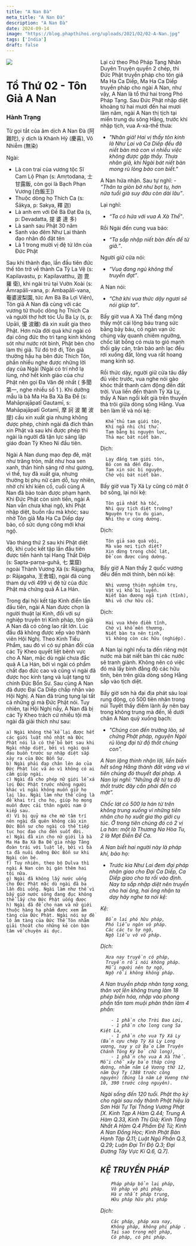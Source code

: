 ```yaml
---
title: "A Nan Đà"
meta_title: "A Nan Đà"
description: "A Nan Đà"
date: 2024-09-14
image: "https://blog.phapthihoi.org/uploads/2021/02/02-A-Nan.jpg"
tags: ['India']
draft: false
---
```


<div style="display: flex; justify-content: space-between;">

  <div style="flex: 1; padding-right: 12px;">
    <img decoding="async" src="https://blog.phapthihoi.org/uploads/2021/02/02-A-Nan.jpg">
    <h1>Tổ Thứ 02 - Tôn Giả A Nan</h1>
    <h3>Hành Trạng</h3>

  Từ gọi tắt của âm dịch A Nan Đà (阿難陀), ý dịch là Khánh Hỷ (慶喜), Vô Nhiễm (無染)

  Ngài:
  
  - Là con trai của vương tộc Sĩ Cam Lộ Phạn (s: Amṛtodana, 士甘露飯, còn gọi là Bạch Phạn Vương [白飯王])
  - Thuộc dòng họ Thích Ca (s: Śākya, p: Sakya, 釋 迦)
  - Là anh em với Đề Bà Đạt Đa (s, p: Devadatta, 提 婆 達 多)
  - Là sanh sau Phật 30 năm
  - Sanh vào đêm Như Lai thành đạo nhân đó đặt tên
  - Là 1 trong mười vị đệ tử lớn của Đức Phật

Sau khi thành đạo, lần đầu tiên đức thế tôn trở về thành Ca Tỳ La Vệ (s: Kapilavastu, p: Kapilavatthu, 迦 毘 羅 衛), khi ngài trú tại Vườn Xoài (s: Āmrapāli-vana, p: Ambapāli-vana, 菴婆波梨園, tức Am Bà Ba Lợi Viên), Tôn giả A Nan đã cùng với các vương tử thuộc dòng họ Thích Ca và người thợ hớt tóc Ưu Ba Ly (s, p: Upāli, 優 波離) đã xin xuất gia theo Phật. Hơn nữa đời quá khứ ngài có đại công đức thọ trì tạng kinh không sót như nước rót bình, Phật bèn cho làm thị giả. Từ đó trở đi, Tôn giả thường hầu hạ bên đức Thích Tôn, phần nhiều nghe được những lời dạy của Ngài (Ngài có trí nhớ lạ lùng, nhớ hết kinh giáo của chư Phật nên gọi Đa Văn đệ nhất ( 多聞第一, nghe nhiều số 1 ). Khi dưỡng mẫu là bà Ma Ha Ba Xà Ba Đề (s: Mahāprajāpatī Gautamī, s: Mahāpajāpatī Gotamī, 摩 訶 波 闍 波 提) cầu xin xuất gia nhưng không được phép, chính ngài đã đích thân xin Phật và sau khi được phép thì ngài là người đã tận lực sáng lập giáo đoàn Tỳ Kheo Ni đầu tiên.

Ngài A Nan dung mạo đẹp đẽ, mặt như trăng tròn, mắt như hoa sen xanh, thân hình sáng rỡ như gương, vì thế, tuy đã xuất gia, nhưng thường bị phụ nữ cám dỗ, tuy nhiên, nhờ chí khí kiên cố, cuối cùng A Nan đã bảo toàn được phạm hạnh. Khi Đức Phật còn sinh tiền, ngài A Nan vẫn chưa khai ngộ, khi Phật nhập diệt, buồn rầu mà khóc; sau nhờ Tôn giả Ma Ha Ca Diếp dạy bảo, cố sức dụng công mới khai ngộ.

Vào tháng thứ 2 sau khi Phật diệt độ, khi cuộc kết tập lần đầu tiên được tiến hành tại Hang Thất Diệp (s: Sapta-parṇa-guhā, 七 葉窟) ngoài Thành Vương Xá (s: Rājagṛha, p: Rājagaha, 王舍城), ngài đã cùng tham dự với 499 vị đệ tử của đức Phật mà chứng quả A La Hán.

Trong đại hội kết tập Kinh điển lần đầu tiên, ngài A Nan được chọn là người thuật lại Kinh, đối với sự nghiệp truyền trì Kinh pháp, tôn giả A Nan đã có công lao rất lớn. Lúc đầu đã không được xếp vào thành viên Hội Nghị. Theo Kinh Tiểu Phẩm, sau đó vì có sự phản đối của các Tỳ Kheo quyết liệt bênh vực cho A Nan, mặc dù ngài chưa đắc quả A La Hán, bởi vì ngài có phẩm chất đạo đức cao và cũng vì ngài đã được học kinh tạng và luật tạng từ chính Đức Bổn Sư. Sau cùng A Nan đã được Đại Ca Diếp chấp nhận vào Hội Nghị. A Nan đã trùng tụng lại tất cả những gì mà Đức Phật nói. Tuy nhiên, tại Hội Nghị nầy, A Nan đã bị các Tỳ Kheo trách cứ nhiều tội mà ngài đã giải thích như sau:

    a) Ngài không thể kể lại được hết các giới luật nhỏ nhặt mà Đức Phật nói là có thể bỏ bớt sau khi Ngài nhập diệt, bởi vì ngài quá đau buồn trước sự nhập diệt sắp xảy ra của Đức Bổn Sư.
    b) Ngài phải đạp chân lên áo của Đức Phật lúc vá áo vì không có ai cầm giúp ngài.
    c) Ngài đã cho phép nữ giới lễ xá lợi Đức Phật trước những người khác vì ngài không muốn giữ họ lại lâu. Ngài làm như thế cũng là để khai trí cho họ, giúp họ mong muốn được cải thân người nam ở kiếp sau.
    d) Vì bị quỷ ma che mờ tâm trí nên ngài đã quên không cầu xin Đức Bổn sư cho ngài có thể tiếp tục học đạo cho đến suốt đời.
    e) Ngài đã xin cho nữ giới là bà Ma Ha Ba Xà Ba Đề gia nhập Tăng đoàn trái với luật lệ, bởi vì bà ta đã nuôi dưỡng Đức Bổn sư khi Ngài còn bé.
    f) Tuy nhiên, theo bộ Dulva thì ngài A Nan còn bị gán thêm hai tội nữa.
    g) Ngài đã không lấy nước uống cho Đức Phật mặc dù ngài đã ba lần đòi uống. Ngài làm như thế vì bấy giờ nước sông đang đục không thể lấy cho Đức Phật uống được
    h) Ngài đã để cho nam và nữ giới thuộc hàng hạ phẩm được xem âm tàng của Đức Phật. Ngài nói sự để lộ âm tàng của Đức Thế Tôn nhằm giải thoát cho những kẻ còn bận tâm về chuyện ái dục.


  </div>

  <div style="flex: 1; padding-right: 12px;">
  Lại cứ theo Phó Pháp Tạng Nhân Duyên Truyện quyển 2 chép, thì Đức Phật truyền pháp cho tôn giả Ma Ha Ca Diếp, Ma Ha Ca Diếp truyền pháp cho ngài A Nan, như vậy, A Nan là tổ thứ hai trong Phó Pháp Tạng. Sau Đức Phật nhập diệt khoảng từ hai mươi đến hai mươi lăm năm, ngài A Nan thị tịch tại miền trung du sông Hằng, trước khi nhập tịch, vua A-xà-thế thưa:
  
  - <em>"Nhân giả! Hai vị thầy tôn kính là Như Lai và Ca Diếp đều đã niết bàn mà con vì nhiều việc không được gặp thầy. Thưa nhân giả, khi Ngài bát niết bàn mong rủ lòng báo con biết."</em>
  
  A Nan hứa nhận. Sau tự nghĩ: <em>- “Thân ta giòn bở như bọt tụ, hơn nữa tuổi già suy đâu còn dài lâu”</em>.
  
  Lại nghĩ:
  - <em>“Ta có hứa với vua A Xà Thế”</em>.
  
  Rồi Ngài đến cung vua báo:
  - <em>“Ta sắp nhập niết bàn đến để từ giã.”</em>.
  
  Người giữ cửa nói:
  - <em>“Vua đang ngủ không thể truyền đạt”</em>.
  
  A Nan nói:
  - <em>“Chờ khi vua thức dậy ngươi sẽ nói giúp ta”</em>.
  
  Bấy giờ vua A Xà Thế đang mộng thấy một cái lộng báu trang sức bằng bảy báu, có ngàn vạn ức chúng vây quanh chiêm ngưỡng, chốc lát bỗng có mưa to gió mạnh thổi gãy cán, trân bảo anh lạc đều rơi xuống đất, lòng vua rất hoang mang kinh sợ.
  
  Rồi thức dậy, người giữ cửa tâu đầy đủ việc trước, vua nghe nói gào khóc thất thanh cảm động đến đất trời. Vua liền đến thành Tỳ Xá Ly, thấy A Nan ngồi kết già trên thuyền thả trôi giữa dòng sông Hằng. Vua bèn làm lễ và nói kệ:
  
      Khể thủ tam giới tôn,
      Khí ngã nhi chí thử.
      Tạm bằng bi nguyện lực,
      Thả mạc bát niết bàn.
  
  Dịch:
  
      Lạy đấng tam giới tôn,
      Bỏ con mà đến đây.
      Tạm xin sức bi nguyện,
      Chớ vội bát niết bàn.
  
  Bấy giờ vua Tỳ Xá Ly cũng có mặt ở bờ sông, lại nói kệ:
  
      Tôn giả nhất hà tốc,
      Nhi quy tịch diệt trường?
      Nguyện trụ tu du gian,
      Nhi thọ ư cúng dường.
  
  Dịch:
  
      Tôn giả sao quá vội,
      Mà vào nơi tịch diệt?
      Xin dừng trong chốc lát,
      Để con được cúng dường.
  
  Bấy giờ A Nan thấy 2 quốc vương đều đến mời thỉnh, bèn nói kệ:
  
      Nhị vương thiện nghiêm trụ,
      Vật vị khổ bi luyến.
      Niết bàn đương ngã tịnh (tĩnh),
      Nhi vô chư hữu cố.
  
  Dịch:
  
      Hai vua khéo điềm tĩnh,
      Chớ vì khổ mến thương.
      Niết bàn ta nên tịnh,
      Vì không còn các hữu (nghiệp).
  
  A Nan lại nghĩ nếu ta đến riêng một nước mà bát niết bàn thì các nước sẽ tranh giành. Không nên có việc đó mà lấy bình đẳng độ các hữu tình, bèn trên giữa dòng sông Hằng sắp vào tịch diệt.
  
  Bấy giờ sơn hà đại địa phát sáu loại rung động, có 500 tiên nhân trong núi Tuyết thấy điềm lành ấy nên bay trong không trung mà đến, lễ dưới chân A Nan quỳ xuống bạch:
  
  - <em>"Chúng con đến trưởng lão, sẽ chứng Phật pháp, nguyện Ngài rủ lòng đại từ độ thốt chúng con".<em>
  
  A Nan lặng thinh nhận lời, liền biến hết sông Hằng thành đất vàng và vì tiên chúng đó thuyết đại pháp.
  A Nan lại nghĩ: <em>“Những đệ tử ta độ thốt trước đây cần phải đến có mặt”</em>.
  
  Chốc lát có 500 la hán từ trên không trung xuống vì những tiên nhân cho họ xuất gia thọ giới cụ túc. Ở trong tiên chúng đó có 2 vị La hán: một là Thương Na Hòa Tu, 2 là Mạt Điền Để Ca.
  
  A Nan biết hai người này là pháp khí, bảo họ:
  
  - Trước kia Như Lai đem đại pháp nhãn giao cho Đại Ca Diếp, Ca Diếp giao cho ta rồi vào định.
    Nay ta sắp nhập diệt nên truyền cho hai ông, hai ông nhận ta dạy hãy nghe ta nói kệ:
  
  Kệ:
  
      Bổn lai phó hữu pháp,
      Phó liễu ngôn vô pháp.
      Các các tu tự ngộ,
      Ngộ liễu vô vô pháp.
  
  Dịch:
  
      Xưa nay truyền có pháp,
      Truyền rồi nói không pháp.
      Mỗi người nên tự ngộ,
      Ngộ rồi không không pháp.
  
  A Nan truyền pháp nhãn tạng xong, thân vọt lên không trung làm 18 phép biến hóa, nhập vào phong phấn tấn tam muội phân thân làm 4 phần:
  
        - 1 phần cho Trời Đao Lợi, 
        - 1 phần cho long cung Sa Kiệt La, 
        - 1 phần cho vua Tỳ Xá Ly (Bản cựu chép Tỳ Xá Ly Long vương, nay y cứ Bảo Lâm Truyện Chánh Tông Ký bỏ chữ long), 
        - 1 phần cho vua A Xà Thế. Mỗi chỗ xây bảo tháp cúng dường, nhằm năm Lệ Vương thứ 12, năm Quý Tỵ (388 trước công nguyên) (Đúng là năm Lệ Vương thứ 10, 390 trước công nguyên).
  
  Ngài sống đến 120 tuổi.
  Phật thọ ký cho ngài sau nầy thành Phật hiệu là Sơn Hải Tự Tại Thông Vương Phật [X. Kinh Tạp A Hàm Q.44; Trung A Hàm Q.33, Kinh Thị Giả; Kinh Tăng Nhất A Hàm Q.4 Phẩm Đệ Tử; Kinh A Nan Đồng Học; Kinh Phật Bản Hạnh Tập Q.11; Luật Ngũ Phần Q.3, Q.29; Luận Đại Trí Độ Q.3; Đại Đường Tây Vực Kí Q.6, Q.7].
  
  <h2>KỆ TRUYỀN PHÁP</h2>
  
        Pháp pháp bổn lai pháp,
        Vô pháp vô phi pháp.
        Hà ư nhất pháp trung,
        Hữu pháp hữu phi pháp
  
  Dịch:
  
        Các pháp, pháp xưa nay,
        Không pháp, không phi pháp .
        Tại sao trong một pháp,
        Có pháp, có phi pháp.
  </div>

</div>
  

